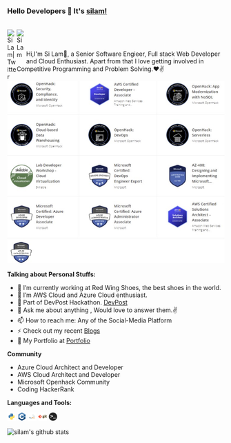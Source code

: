 ### Hello Developers 👋 It's [silam!](https://silam.github.io/MyPortfolio/)

<br/>


<a href="https://twitter.com/silam">
<img align="left" alt="Si Lam| Twitter" width="22px" src="https://cdn.jsdelivr.net/npm/simple-icons@v3/icons/twitter.svg" />
</a>


<a href="https://www.linkedin.com/in/si-lam-31a3aa1b/">
<img align="left" alt="Si Lam" width="22px" src="https://cdn.jsdelivr.net/npm/simple-icons@v3/icons/linkedin.svg" />
</a>


<br />

<br />

Hi,I'm Si Lam🙌, a Senior Software Engieer, Full stack Web Developer and Cloud Enthusiast. Apart from that I love getting involved in Competitive Programming and Problem Solving.❤✌


![Badges](https://github.com/silam/silam/blob/main/images/badges.jpg?raw=true)


**Talking about Personal Stuffs:**

- 🔭 I’m currently working at Red Wing Shoes, the best shoes in the world.
- 🌱 I’m AWS Cloud and Azure Cloud enthusiast.
- 👯 Part of DevPost Hackathon. [DevPost](https://devpost.com/software/serverless-blogging-web-application)
- 💬 Ask me about anything , Would love to answer them.✌
- 📫 How to reach me: Any of the Social-Media Platform 
- ⚡ Check out my recent [Blogs](https://medium.com/@SiLam)
- 📝 My Portfolio at [Portfolio](https://serverlessdeveloper.com)



**Community**
- Azure Cloud Architect and Developer
- AWS Cloud Architect and Developer
- Microsoft Openhack Community
- Coding HackerRank


**Languages and Tools:**


<code><img height="20" src="https://raw.githubusercontent.com/github/explore/80688e429a7d4ef2fca1e82350fe8e3517d3494d/topics/python/python.png"></code>
<code><img height="20" src="https://raw.githubusercontent.com/github/explore/80688e429a7d4ef2fca1e82350fe8e3517d3494d/topics/cpp/cpp.png"></code>
<code><img height="20" src="https://raw.githubusercontent.com/github/explore/80688e429a7d4ef2fca1e82350fe8e3517d3494d/topics/mysql/mysql.png"></code>
<code><img height="20" src="https://raw.githubusercontent.com/github/explore/80688e429a7d4ef2fca1e82350fe8e3517d3494d/topics/git/git.png"></code>
<code><img height="20" src="https://raw.githubusercontent.com/github/explore/80688e429a7d4ef2fca1e82350fe8e3517d3494d/topics/terminal/terminal.png"></code>

![silam's github stats](https://github-readme-stats.vercel.app/api?username=silam&show_icons=true&hide_border=true)

